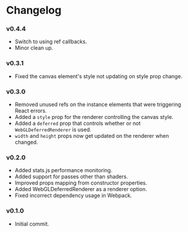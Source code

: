 # Changelog

### v0.4.4

 * Switch to using ref callbacks.
 * Minor clean up.

### v0.3.1

 * Fixed the canvas element's style not updating on style prop change.

### v0.3.0

 * Removed unused refs on the instance elements that were triggering React errors.
 * Added a ```style``` prop for the renderer controlling the canvas style.
 * Added a ```deferred``` prop that controls whether or not ```WebGLDeferredRenderer``` is used.
 * ```width``` and ```height``` props now get updated on the renderer when changed.

### v0.2.0

 * Added stats.js performance monitoring.
 * Added support for passes other than shaders.
 * Improved props mapping from constructor properties.
 * Added WebGLDeferredRenderer as a renderer option.
 * Fixed incorrect dependency usage in Webpack.

### v0.1.0

 * Initial commit.
